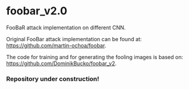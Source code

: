# foobar_v2.0

FooBaR attack implementation on different CNN.

Original FooBar attack implementation can be found at:
https://github.com/martin-ochoa/foobar.

The code for training and for generating the fooling images is based on:
https://github.com/DominikBucko/foobar_v2.


### Repository under construction!